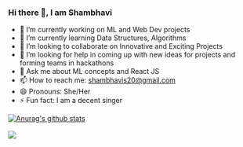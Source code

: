 ### Hi there 👋, I am Shambhavi 

<!--
**Shambhavi-Singh/Shambhavi-Singh** is a ✨ _special_ ✨ repository because its `README.md` (this file) appears on your GitHub profile.-->



- 🔭 I’m currently working on ML and Web Dev projects
- 🌱 I’m currently learning Data Structures, Algorithms
- 👯 I’m looking to collaborate on Innovative and Exciting Projects 
- 🤔 I’m looking for help in coming up with new ideas for projects and forming teams in hackathons
- 💬 Ask me about ML concepts and React JS
- 📫 How to reach me: shambhavis20@gmail.com
- 😄 Pronouns: She/Her
- ⚡ Fun fact: I am a decent singer


<a href="https://github.com/Shambhavi-Singh/github-readme-stats">
  <img align="center" src="https://github-readme-stats.vercel.app/api?username=Shambhavi-Singh&show_icons=true&include_all_commits=true&theme=radical" alt="Anurag's github stats" />
</a>
<br><br>
<a href="https://github.com/Shambhavi-Singh/github-readme-stats">
  
  <img align="center" src="https://github-readme-stats.vercel.app/api/top-langs/?username=Shambhavi-Singh&layout=compact&theme=radical" />
</a>


